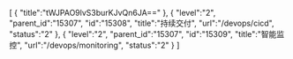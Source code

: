 [
	{
		"title":"tWJPAO9lvS3burKJvQn6JA=="
	},
	{
		"level":"2",
		"parent_id":"15307",
		"id":"15308",
		"title":"持续交付",
		"url":"/devops/cicd",
		"status":"2"
	},
	{
		"level":"2",
		"parent_id":"15307",
		"id":"15309",
		"title":"智能监控",
		"url":"/devops/monitoring",
		"status":"2"
	}
]